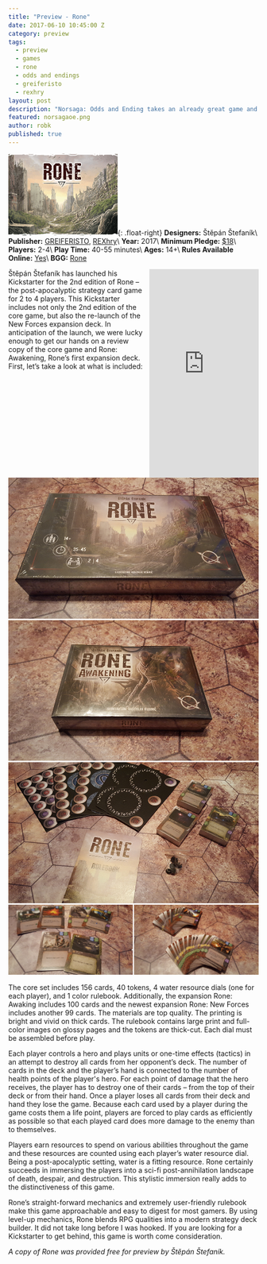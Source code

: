 ```yaml
---
title: "Preview - Rone"
date: 2017-06-10 10:45:00 Z
category: preview
tags:
  - preview
  - games
  - rone
  - odds and endings
  - greiferisto
  - rexhry
layout: post
description: "Norsaga: Odds and Ending takes an already great game and makes it better."
featured: norsagaoe.png                                                                         
author: robk
published: true
---
```


![Rone](/images/featured/rone.png){: .float-right}
**Designers:** Štěpán Štefaník\\
**Publisher:** [GREIFERISTO](https://boardgamegeek.com/boardgamepublisher/35143/greiferisto), [REXhry](https://boardgamegeek.com/boardgamepublisher/21053/rexhry)\\
**Year:** 2017\\
**Minimum Pledge:** [$18](https://www.kickstarter.com/projects/bonjour/rone-2nd-edition-rone-new-forces-expansion-relaunc)\\
**Players:** 2-4\\
**Play Time:** 40-55 minutes\\
**Ages:** 14+\\
**Rules Available Online:** [Yes](https://www.youtube.com/watch?v=fcEoat4I6-o)\\
**BGG:** [Rone](https://boardgamegeek.com/boardgame/188225/rone)

<iframe style="float:right;margin-left:10px;" src="https://www.kickstarter.com/projects/bonjour/rone-2nd-edition-rone-new-forces-expansion-relaunc/widget/card.html?v=2" width="220" height="420" frameborder="0" scrolling="no"></iframe>
Štěpán Štefaník has launched his Kickstarter for the 2nd edition of Rone – the post-apocalyptic strategy card game for 2 to 4 players. This Kickstarter includes not only the 2nd edition of the core game, but also the re-launch of the New Forces expansion deck. In anticipation of the launch, we were lucky enough to get our hands on a review copy of the core game and Rone: Awakening, Rone’s first expansion deck. First, let’s take a look at what is included:

![Rone](/images/rone/rone1.jpg)
![Rone](/images/rone/rone2.jpg)
![Rone](/images/rone/rone3.jpg)
![Rone](/images/rone/rone4.jpg)

The core set includes 156 cards, 40 tokens, 4 water resource dials (one for each player), and 1 color rulebook. Additionally, the expansion Rone: Awaking includes 100 cards and the newest expansion Rone: New Forces includes another 99 cards. The materials are top quality. The printing is bright and vivid on thick cards. The rulebook contains large print and full-color images on glossy pages and the tokens are thick-cut. Each dial must be assembled before play.

Each player controls a hero and plays units or one-time effects (tactics) in an attempt to destroy all cards from her opponent’s deck. The number of cards in the deck and the player’s hand is connected to the number of health points of the player's hero. For each point of damage that the hero receives, the player has to destroy one of their cards – from the top of their deck or from their hand. Once a player loses all cards from their deck and hand they lose the game. Because each card used by a player during the game costs them a life point, players are forced to play cards as efficiently as possible so that each played card does more damage to the enemy than to themselves.

Players earn resources to spend on various abilities throughout the game and these resources are counted using each player’s water resource dial. Being a post-apocalyptic setting, water is a fitting resource. Rone certainly succeeds in immersing the players into a sci-fi post-annihilation landscape of death, despair, and destruction. This stylistic immersion really adds to the distinctiveness of this game.

Rone’s straight-forward mechanics and extremely user-friendly rulebook make this game approachable and easy to digest for most gamers. By using level-up mechanics, Rone blends RPG qualities into a modern strategy deck builder. It did not take long before I was hooked. If you are looking for a Kickstarter to get behind, this game is worth come consideration.

*A copy of Rone was provided free for preview by Štěpán Štefaník.*
